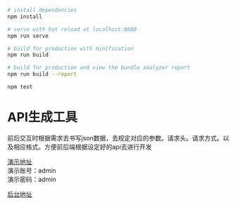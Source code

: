 

``` bash
# install dependencies
npm install

# serve with hot reload at localhost:8080
npm run serve

# build for production with minification
npm run build

# build for production and view the bundle analyzer report
npm run build --report

npm test
```

# API生成工具
前后交互时根据需求去书写json数据，去规定对应的参数。请求头。请求方式。以及相应格式。方便前后端根据设定好的api去进行开发

[演示地址](http://59.110.138.185/work/api/index.html#/login)  
演示账号：admin  
演示密码：admin

[后台地址](https://github.com/fuyitaoqqq/epd)  